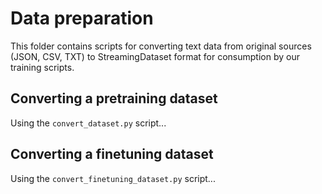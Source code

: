 # Data preparation

This folder contains scripts for converting text data from original sources (JSON, CSV, TXT) to StreamingDataset format for consumption by our training scripts.


## Converting a pretraining dataset
Using the `convert_dataset.py` script...

## Converting a finetuning dataset
Using the `convert_finetuning_dataset.py` script...
